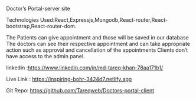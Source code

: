 
Doctor’s Portal-server site

Technologies Used:React,Expressjs,Mongodb,React-router,React-bootstrap,React-router-dom.

The Patients can give appointment and those will be saved in our database
The doctors can see their respective appointment and can take appropriate action such as approval and cancellation of the appointments
Clients don’t have access to the admin panel. 

linkedin :https://www.linkedin.com/in/md-tareq-khan-78aa171b1/

Live Link : https://inspiring-bohr-3424d7.netlify.app

Git Repo:  https://github.com/Tareqweb/Doctors-portal-client
